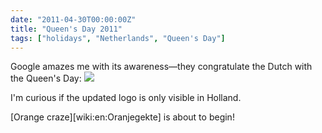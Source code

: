 ```yaml
---
date: "2011-04-30T00:00:00Z"
title: "Queen's Day 2011"
tags: ["holidays", "Netherlands", "Queen's Day"]
---
```


Google amazes me with its awareness—they congratulate the Dutch with the Queen's Day:
![](img:3.bp.blogspot.com/-PhlZnQq-VwA/Tbs8QyR4TgI/AAAAAAAAIgw/qEis4bQu7eM/s1600/Koninginnedag.png)

<!--more-->

I'm curious if the updated logo is only visible in Holland.

[Orange craze][wiki:en:Oranjegekte] is about to begin!
